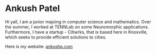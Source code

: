 # Ankush Patel
Hi yall, I am a junior majoing in computer science and mathematics. Over the summer, I
worked at TENNLab on some Neuromorphic applications. Furthermore, I have a startup - Citiwrks,
that is based here in Knoxville, which seeks to provide efficient solutions to cities.

Here is my website: [ankushp.com](https://ankushp.com/)

